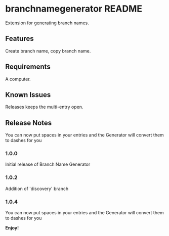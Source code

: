 # branchnamegenerator README

Extension for generating branch names.

## Features

Create branch name, copy branch name.

## Requirements

A computer.

## Known Issues

Releases keeps the multi-entry open.

## Release Notes

You can now put spaces in your entries and the Generator will convert them to dashes for you

### 1.0.0

Initial release of Branch Name Generator

### 1.0.2

Addition of 'discovery' branch

### 1.0.4

You can now put spaces in your entries and the Generator will convert them to dashes for you

**Enjoy!**
